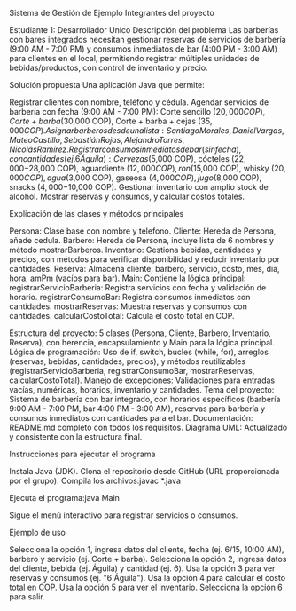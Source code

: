 Sistema de Gestión de Ejemplo
Integrantes del proyecto

Estudiante 1: Desarrollador Unico
Descripción del problema
Las barberías con bares integrados necesitan gestionar reservas de servicios de barbería (9:00 AM - 7:00 PM) y consumos inmediatos de bar (4:00 PM - 3:00 AM) para clientes en el local, permitiendo registrar múltiples unidades de bebidas/productos, con control de inventario y precio.

Solución propuesta
Una aplicación Java que permite:

Registrar clientes con nombre, teléfono y cédula.
Agendar servicios de barbería con fecha (9:00 AM - 7:00 PM): Corte sencillo ($20,000 COP), Corte + barba ($30,000 COP), Corte + barba + cejas ($35,000 COP).
Asignar barberos desde una lista: Santiago Morales, Daniel Vargas, Mateo Castillo, Sebastián Rojas, Alejandro Torres, Nicolás Ramírez.
Registrar consumos inmediatos de bar (sin fecha), con cantidades (ej. 6 Águila): Cervezas ($5,000 COP), cócteles ($22,000-$28,000 COP), aguardiente ($12,000 COP), ron ($15,000 COP), whisky ($20,000 COP), agua ($3,000 COP), gaseosa ($4,000 COP), jugo ($8,000 COP), snacks ($4,000-$10,000 COP).
Gestionar inventario con amplio stock de alcohol.
Mostrar reservas y consumos, y calcular costos totales.

Explicación de las clases y métodos principales

Persona: Clase base con nombre y telefono.
Cliente: Hereda de Persona, añade cedula.
Barbero: Hereda de Persona, incluye lista de 6 nombres y método mostrarBarberos.
Inventario: Gestiona bebidas, cantidades y precios, con métodos para verificar disponibilidad y reducir inventario por cantidades.
Reserva: Almacena cliente, barbero, servicio, costo, mes, dia, hora, amPm (vacíos para bar).
Main: Contiene la lógica principal:
registrarServicioBarberia: Registra servicios con fecha y validación de horario.
registrarConsumoBar: Registra consumos inmediatos con cantidades.
mostrarReservas: Muestra reservas y consumos con cantidades.
calcularCostoTotal: Calcula el costo total en COP.

Estructura del proyecto: 5 clases (Persona, Cliente, Barbero, Inventario, Reserva), con herencia, encapsulamiento y Main para la lógica principal.
Lógica de programación: Uso de if, switch, bucles (while, for), arreglos (reservas, bebidas, cantidades, precios), y métodos reutilizables (registrarServicioBarberia, registrarConsumoBar, mostrarReservas, calcularCostoTotal).
Manejo de excepciones: Validaciones para entradas vacías, numéricas, horarios, inventario y cantidades.
Tema del proyecto: Sistema de barbería con bar integrado, con horarios específicos (barbería 9:00 AM - 7:00 PM, bar 4:00 PM - 3:00 AM), reservas para barbería y consumos inmediatos con cantidades para el bar.
Documentación: README.md completo con todos los requisitos.
Diagrama UML: Actualizado y consistente con la estructura final.


Instrucciones para ejecutar el programa

Instala Java (JDK).
Clona el repositorio desde GitHub (URL proporcionada por el grupo).
Compila los archivos:javac *.java


Ejecuta el programa:java Main


Sigue el menú interactivo para registrar servicios o consumos.

Ejemplo de uso

Selecciona la opción 1, ingresa datos del cliente, fecha (ej. 6/15, 10:00 AM), barbero y servicio (ej. Corte + barba).
Selecciona la opción 2, ingresa datos del cliente, bebida (ej. Águila) y cantidad (ej. 6).
Usa la opción 3 para ver reservas y consumos (ej. "6 Águila").
Usa la opción 4 para calcular el costo total en COP.
Usa la opción 5 para ver el inventario.
Selecciona la opción 6 para salir.
